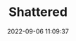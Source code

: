 ---
date: 2022-09-06 11:09:37
title: 'Shattered'	
tags: [pixel art, hand-drawn, 2D fighter, PC]
img: https://i.imgur.com/7it7Dst.png
discord: http://discord.gg/TqXvYwEjjp	
twitter: https://twitter.com/Team18K
---